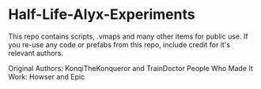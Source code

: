 # Half-Life-Alyx-Experiments
This repo contains scripts, .vmaps and many other items for public use. If you re-use any code or prefabs from this repo, include credit for it's relevant authors.

Original Authors: KonqiTheKonqueror and TrainDoctor
People Who Made It Work: Howser and Epic
